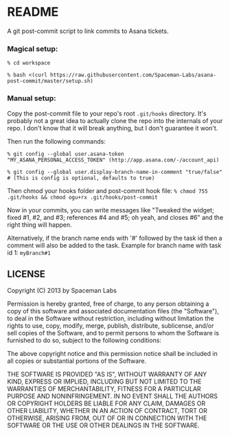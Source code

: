README
======

A git post-commit script to link commits to Asana tickets.

### Magical setup:
`% cd workspace`

`% bash <(curl https://raw.githubusercontent.com/Spaceman-Labs/asana-post-commit/master/setup.sh)`

### Manual setup:
Copy the post-commit file to your repo's root `.git/hooks` directory. It's probably not a great idea to actually clone the repo into the internals of your repo. I don't know that it will break anything, but I don't guarantee it won't.

Then run the following commands:

`% git config --global user.asana-token "MY_ASANA_PERSONAL_ACCESS_TOKEN" (http://app.asana.com/-/account_api)`

`% git config --global user.display-branch-name-in-comment "true/false" # (This is config is optional, defaults to true)`

Then chmod your hooks folder and post-commit hook file:
`% chmod 755 .git/hooks && chmod ogu+rx .git/hooks/post-commit`

Now in your commits, you can write messages like "Tweaked the widget; fixed #1, #2, and #3; references #4 and #5; oh yeah, and closes #6" and the right thing will happen.

Alternatively, if the branch name ends with '#' followed by the task id then a comment will also be added to the task. Example for branch name with task id 1: `myBranch#1`

LICENSE
-------

Copyright (C) 2013 by Spaceman Labs

Permission is hereby granted, free of charge, to any person obtaining a copy
of this software and associated documentation files (the "Software"), to deal
in the Software without restriction, including without limitation the rights
to use, copy, modify, merge, publish, distribute, sublicense, and/or sell
copies of the Software, and to permit persons to whom the Software is
furnished to do so, subject to the following conditions:

The above copyright notice and this permission notice shall be included in
all copies or substantial portions of the Software.

THE SOFTWARE IS PROVIDED "AS IS", WITHOUT WARRANTY OF ANY KIND, EXPRESS OR
IMPLIED, INCLUDING BUT NOT LIMITED TO THE WARRANTIES OF MERCHANTABILITY,
FITNESS FOR A PARTICULAR PURPOSE AND NONINFRINGEMENT. IN NO EVENT SHALL THE
AUTHORS OR COPYRIGHT HOLDERS BE LIABLE FOR ANY CLAIM, DAMAGES OR OTHER
LIABILITY, WHETHER IN AN ACTION OF CONTRACT, TORT OR OTHERWISE, ARISING FROM,
OUT OF OR IN CONNECTION WITH THE SOFTWARE OR THE USE OR OTHER DEALINGS IN
THE SOFTWARE.
